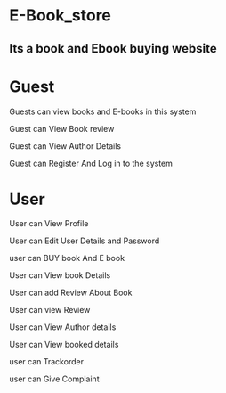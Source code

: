 <h1>E-Book_store</h1>

<h2>Its a book and Ebook buying website </h1>

<h1>Guest</h1>
<p> Guests can  view books and E-books in this system</p>
<p>Guest can View Book review</p>
<p>Guest can View Author Details</p>
<p>Guest can Register And Log in to the system </p>

<h1>User</h1>
<p>User can View Profile</p>
<p>User can Edit User Details and Password</p>
<P>user can BUY book And E book </P>
<p>User can View book Details</p>
<p>User can add Review About Book</p>
<p>User can view Review</p>
<p>User can View Author details</p>
<p>User can View booked details</p>
<p>user can  Trackorder</p>
<p>user can Give Complaint</p>

